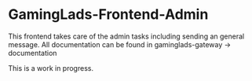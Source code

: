 # GamingLads-Frontend-Admin
This frontend takes care of the admin tasks including sending an general message.
All documentation can be found in gaminglads-gateway -> documentation

This is a work in progress.
